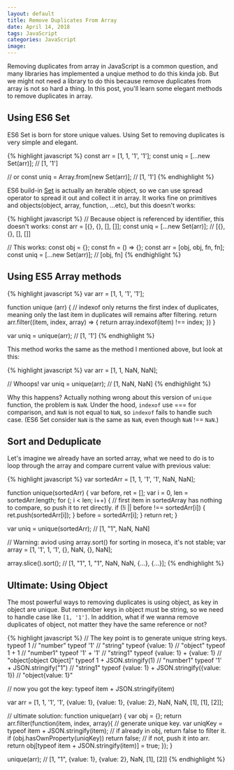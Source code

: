```yaml
---
layout: default
title: Remove Duplicates From Array
date: April 14, 2018
tags: JavaScript
categories: JavaScript
image:
---
```

Removing duplicates from array in JavaScript is a common question, and many libraries has implemented a unqiue method to do this kinda job. But we might not need a library to do this because remove duplicates from array is not so hard a thing. In this post, you'll learn some elegant methods to remove duplicates in array.

## Using ES6 Set
ES6 Set is born for store unique values. Using Set to removing duplicates is very simple and elegant.

{% highlight javascript %}
const arr = [1, 1, '1', '1'];
const uniq = [...new Set(arr)]; // [1, '1']

// or
const uniq = Array.from[new Set(arr)]; // [1, '1']
{% endhighlight %}

ES6 build-in [Set](https://developer.mozilla.org/en-US/docs/Web/JavaScript/Reference/Global_Objects/Set) is actually an iterable object, so we can use spread operator to spread it out and collect it in array. It works fine on primitives and objects(object, array, function, ...etc), but this doesn't works:

{% highlight javascript %}
// Because object is referenced by identifier, this doesn't works:
const arr = [{}, {}, [], []];
const uniq = [...new Set(arr)]; // [{}, {}, [], []]

// This works:
const obj = {};
const fn = () => {};
const arr = [obj, obj, fn, fn];
const uniq = [...new Set(arr)]; // [obj, fn]
{% endhighlight %}

## Using ES5 Array methods

{% highlight javascript %}
var arr = [1, 1, '1', '1'];

function unique (arr) {
  // indexof only returns the first index of duplicates, meaning only the last item in duplicates will remains after filtering.
  return arr.filter((item, index, array) => {
    return array.indexof(item) !== index;
  })
}

var uniq = unique(arr); // [1, '1']
{% endhighlight %}

This method works the same as the method I mentioned above, but look at this:

{% highlight javascript %}
var arr = [1, 1, NaN, NaN];

// Whoops!
var uniq = unique(arr); // [1, NaN, NaN]
{% endhighlight %}

Why this happens? Actually nothing wrong about this version of `unique` function, the problem is `NaN`. Under the hood, `indexof` use === for comparison, and `NaN` is not equal to `NaN`, so `indexof` fails to handle such case. (ES6 Set consider `NaN` is the same as `NaN`, even though `NaN` !== `NaN`.)

## Sort and Deduplicate
Let's imagine we already have an sorted array, what we need to do is to loop through the array and compare current value with previous value:

{% highlight javascript %}
var sortedArr = [1, 1, '1', '1', NaN, NaN];

function unique(sortedArr) {
  var before, ret = [];
  var i = 0, len = sortedArr.length;
  for (; i < len; i++) {
    // first item in sortedArray has nothing to compare, so push it to ret directly.
    if (!i || before !== sortedArr[i]) {
      ret.push(sortedArr[i]);
    }
    before = sortedArr[i];
  }
  return ret;
}

var uniq = unique(sortedArr); // [1, "1", NaN, NaN]

// Warning: aviod using array.sort() for sorting in moseca, it's not stable;
var array = [1, '1', 1, '1', {}, NaN, {}, NaN];

array.slice().sort(); // [1, "1", 1, "1", NaN, NaN, {…}, {…}];
{% endhighlight %}

## Ultimate: Using Object
The most powerful ways to removing duplicates is using object, as key in object are unique. But remember keys in object must be string, so we need to handle case like `[1, '1']`. In addition, what if we wanna remove duplicates of object, not matter they have the same reference or not?

{% highlight javascript %}
// The key point is to generate unique string keys.
typeof 1 // "number"
typeof '1' // "string"
typeof {value: 1} // "object"
typeof 1 + 1 // "number1"
typeof '1' + '1' // "string1"
typeof {value: 1} + {value: 1} // "object[object Object]"
typeof 1 + JSON.stringify(1) // "number1"
typeof '1' + JSON.stringify("1") // "string1"
typeof {value: 1} + JSON.stringify({value: 1}) // "object{value: 1}"

// now you got the key:
typeof item + JSON.stringify(item)

var arr = [1, 1, '1', '1', {value: 1}, {value: 1}, {value: 2}, NaN, NaN, [1], [1], [2]];

// ultimate solution:
function unique(arr) {
  var obj = {};
  return arr.filter(function(item, index, array){
    // generate unique key.
    var uniqKey = typeof item + JSON.stringify(item);
    // if already in obj, return false to filter it.
    if (obj.hasOwnProperty(uniqKey)) return false;
    // if not, push it into arr.
    return obj[typeof item + JSON.stringify(item)] = true;
  });
}

unique(arr); // [1, "1", {value: 1}, {value: 2}, NaN, [1], [2]]
{% endhighlight %}